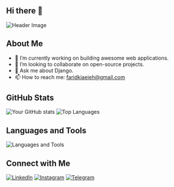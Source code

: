 ## Hi there 👋

![Header Image]([https://wallpapercave.com/wp/wp2150006.png](https://wallpapercave.com/wp/wp5565615.jpg))

## About Me

- 🔭 I’m currently working on building awesome web applications.
- 👯 I’m looking to collaborate on open-source projects.
- 💬 Ask me about Django.
- 📫 How to reach me: [faridkiaeieh@gmail.com](mailto:faridkiaeieh@gmail.com)

## GitHub Stats

![Your GitHub stats](https://github-readme-stats.vercel.app/api?username=faridkia&show_icons=true&theme=radical)
![Top Languages](https://github-readme-stats.vercel.app/api/top-langs/?username=faridkia&layout=compact&theme=radical)



## Languages and Tools

![Languages and Tools](https://skillicons.dev/icons?i=python,js,html,css,django,postgresql,mysql,git,github,vscode,redis,docker,linux)


## Connect with Me

[![LinkedIn](https://img.shields.io/badge/LinkedIn-blue?style=for-the-badge&logo=linkedin)](https://www.linkedin.com/in/faridkiaeieh)
[![Instagram](https://img.shields.io/badge/Instagram-C13584?style=for-the-badge&logo=instagram&logoColor=white)](https://instagram.com/faridkiaei_)
[![Telegram](https://img.shields.io/badge/Telegram-2CA5E0?style=for-the-badge&logo=telegram&logoColor=white)](https://t.me/faridkiaei)
<!--
**faridkia/faridkia** is a ✨ _special_ ✨ repository because its `README.md` (this file) appears on your GitHub profile.

Here are some ideas to get you started:

- 🔭 I’m currently working on ...
- 🌱 I’m currently learning ...
- 👯 I’m looking to collaborate on ...
- 🤔 I’m looking for help with ...
- 💬 Ask me about ...
- 📫 How to reach me: ...
- 😄 Pronouns: ...
- ⚡ Fun fact: ...
-->
